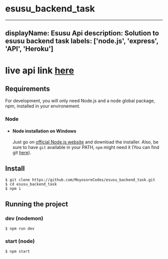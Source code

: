# esusu_backend_task

---
displayName: Esusu Api
description: Solution to esusu backend task
labels: ['node.js', 'express', 'API', 'Heroku']
---

# live api link [here](https://esusu-api-dev.herokuapp.com/)

## Requirements

For development, you will only need Node.js and a node global package, npm, installed in your environement.

### Node
- #### Node installation on Windows

  Just go on [official Node.js website](https://nodejs.org/) and download the installer.
Also, be sure to have `git` available in your PATH, `npm` might need it (You can find git [here](https://git-scm.com/)).

## Install

    $ git clone https://github.com/MoyosoreCodes/esusu_backend_task.git
    $ cd esusu_backend_task
    $ npm i

## Running the project

### dev (nodemon)

    $ npm run dev
### start (node)
    $ npm start